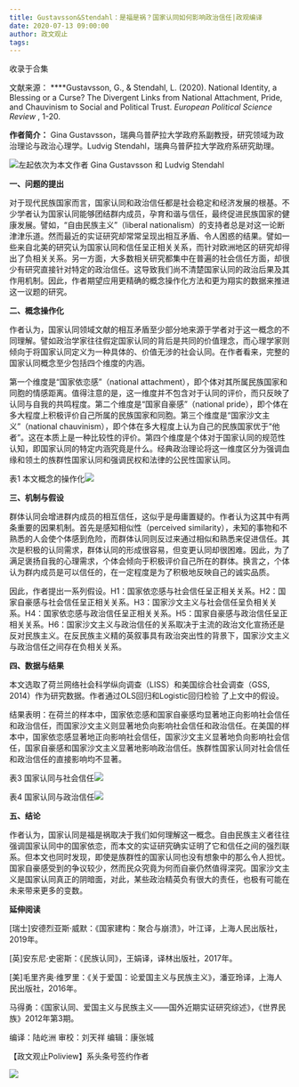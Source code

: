 ```yaml
---
title: Gustavsson&Stendahl：是福是祸？国家认同如何影响政治信任|政观编译
date: 2020-07-13 09:00:00
author: 政文观止
tags: 
---
```



收录于合集

文献来源： ****Gustavsson, G., & Stendahl, L. (2020). National Identity, a Blessing
or a Curse? The Divergent Links from National Attachment, Pride, and
Chauvinism to Social and Political Trust. _European Political Science Review_
, 1-20.  

  

 **作者简介：** Gina Gustavsson，瑞典乌普萨拉大学政府系副教授，研究领域为政治理论与政治心理学。Ludvig
Stendahl，瑞典乌普萨拉大学政府系研究助理。

![](/images/275/2.jpeg)左起依次为本文作者 Gina Gustavsson 和 Ludvig Stendahl  
  

  

  

  

 **一、问题的提出**

  

对于现代民族国家而言，国家认同和政治信任都是社会稳定和经济发展的根基。不少学者认为国家认同能够团结群内成员，孕育和谐与信任，最终促进民族国家的健康发展。譬如，“自由民族主义”（liberal
nationalism）的支持者总是对这一论断津津乐道。然而最近的实证研究却常常呈现出相互矛盾、令人困惑的结果。譬如一些来自北美的研究认为国家认同和信任呈正相关关系，而针对欧洲地区的研究却得出了负相关关系。另一方面，大多数相关研究都集中在普遍的社会信任方面，却很少有研究直接针对特定的政治信任。这导致我们尚不清楚国家认同的政治后果及其作用机制。因此，作者期望应用更精确的概念操作化方法和更为翔实的数据来推进这一议题的研究。

  

  

 **二、概念操作化**

  

作者认为，国家认同领域文献的相互矛盾至少部分地来源于学者对于这一概念的不同理解。譬如政治学家往往假定国家认同的背后是共同的价值理念，而心理学家则倾向于将国家认同定义为一种具体的、价值无涉的社会认同。在作者看来，完整的国家认同概念至少包括四个维度的内涵。

  

第一个维度是“国家依恋感”（national
attachment），即个体对其所属民族国家和同胞的情感距离。值得注意的是，这一维度并不包含对于认同的评价，而只反映了认同与自我的共鸣程度。第二个维度是“国家自豪感”（national
pride），即个体在多大程度上积极评价自己所属的民族国家和同胞。第三个维度是“国家沙文主义”（national
chauvinism），即个体在多大程度上认为自己的民族国家优于“他者”。这在本质上是一种比较性的评价。第四个维度是个体对于国家认同的规范性认知，即国家认同的特定内涵究竟是什么。经典政治理论将这一维度区分为强调血缘和领土的族群性国家认同和强调民权和法律的公民性国家认同。

表1 本文概念的操作化![](/images/275/3.jpeg)  

 **三、机制与假设**

  

群体认同会增进群内成员的相互信任，这似乎是毋庸置疑的。作者认为这其中有两条重要的因果机制。首先是感知相似性（perceived
similarity），未知的事物和不熟悉的人会使个体感到危险，而群体认同则反过来通过相似和熟悉来促进信任。其次是积极的认同需求，群体认同的形成很容易，但变更认同却很困难。因此，为了满足褒扬自我的心理需求，个体会倾向于积极评价自己所在的群体。换言之，个体认为群内成员是可以信任的，在一定程度是为了积极地反映自己的诚实品质。

  

因此，作者提出一系列假设。H1：国家依恋感与社会信任呈正相关关系。H2：国家自豪感与社会信任呈正相关关系。H3：国家沙文主义与社会信任呈负相关关系。H4：国家依恋感与政治信任呈正相关关系。H5：国家自豪感与政治信任呈正相关关系。H6：国家沙文主义与政治信任的关系取决于主流的政治文化宣扬还是反对民族主义。在反民族主义精的英叙事具有政治突出性的背景下，国家沙文主义与政治信任之间存在负相关关系。

  

  

 **四、数据与结果**

  

本文选取了荷兰网络社会科学纵向调查（LISS）和美国综合社会调查（GSS, 2014）作为研究数据。作者通过OLS回归和Logistic回归检验
了上文中的假设。

  

结果表明：在荷兰的样本中，国家依恋感和国家自豪感均显著地正向影响社会信任和政治信任，而国家沙文主义则显著地负向影响社会信任和政治信任。在美国的样本中，国家依恋感显著地正向影响社会信任，国家沙文主义显著地负向影响社会信任，国家自豪感和国家沙文主义显著地影响政治信任。族群性国家认同对社会信任和政治信任的直接影响均不显著。

  

表3 国家认同与社会信任![](/images/275/4.jpeg)

  

表4 国家认同与政治信任![](/images/275/5.jpeg)

  

  

 **五、结论**  

  

作者认为，国家认同是福是祸取决于我们如何理解这一概念。自由民族主义者往往强调国家认同中的国家依恋，而本文的实证研究确实证明了它和信任之间的强烈联系。但本文也同时发现，即使是族群性的国家认同也没有想象中的那么令人担忧。国家自豪感受到的争议较少，然而民众究竟为何而自豪仍然值得深究。国家沙文主义是国家认同真正的阴暗面，对此，某些政治精英负有很大的责任，也极有可能在未来带来更多的变数。

  

  

 **延伸阅读**

  

[瑞士]安德烈亚斯·威默：《国家建构：聚合与崩溃》，叶江译，上海人民出版社，2019年。

  

[英]安东尼·史密斯：《民族认同》，王娟译，译林出版社，2017年。

  

[美]毛里齐奥·维罗里：《关于爱国：论爱国主义与民族主义》，潘亚玲译，上海人民出版社，2016年。

  

马得勇：《国家认同、爱国主义与民族主义——国外近期实证研究综述》，《世界民族》2012年第3期。

  

编译：陆屹洲 审校：刘天祥 编辑：康张城

【政文观止Poliview】系头条号签约作者

  

![](/images/275/6.jpeg)

  

